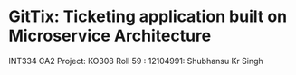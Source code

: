 # GitTix: Ticketing application built on Microservice Architecture

INT334 CA2 Project: KO308 Roll 59 : 12104991: Shubhansu Kr Singh
